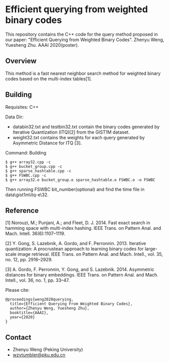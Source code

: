 # Efficient querying from weighted binary codes
This repository contains the C++ code for the query method proposed in our paper:
"Efficient Querying from Weighted Binary Codes". Zhenyu Weng, Yuesheng Zhu. AAAI 2020(poster).

## Overview ##
This method is a fast nearest neighbor search method for weighted binary codes based on the multi-index tables[1].

## Building ##
Requisites: C++

Data Dir:  
* databin32.txt and testbin32.txt contain the binary codes generated by Iterative Quantization (ITQ)[2] from the GIST1M dataset. 
* weight32.txt contains the weights for each query generated by Asymmetric Distance for ITQ [3].

Command: 
Building
``` 
$ g++ array32.cpp -c
$ g++ bucket_group.cpp -c
$ g++ sparse_hashtable.cpp -c
$ g++ FSWBC.cpp -c
$ g++ array32.o bucket_group.o sparse_hashtable.o FSWBC.o -o FSWBC
```
Then running FSWBC bit_number(optional) and find the time file in data\gist1m\itq-e\32.


## Reference ##
[1] Norouzi, M.; Punjani, A.; and Fleet, D. J. 2014. Fast exact search in hamming space with multi-index hashing. IEEE Trans. on Pattern Anal. and Mach. Intell. 36(6):1107–1119.

[2] Y. Gong, S. Lazebnik, A. Gordo, and F. Perronnin. 2013. Iterative quantization: A procrustean approach to learning binary codes for
large-scale image retrieval. IEEE Trans. on Pattern Anal. and Mach. Intell., vol. 35, no. 12, pp. 2916–2929.

[3] A. Gordo, F. Perronnin, Y. Gong, and S. Lazebnik. 2014. Asymmetric distances for binary embeddings. IEEE Trans. on Pattern Anal. and Mach. Intell., vol. 36, no. 1, pp. 33–47.

Please cite:
```
@proceedings{weng2020querying,
  title={Efficient Querying From Weighted Binary Codes},
  author={Zhenyu Weng, Yuesheng Zhu},
  booktitle={AAAI},
  year={2020}
}
```

## Contact ##
- Zhenyu Weng (Peking University)
- wzytumbler@pku.edu.cn
